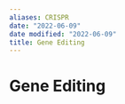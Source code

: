 ```yaml
---
aliases: CRISPR
date: "2022-06-09"
date modified: "2022-06-09"
title: Gene Editing
---
```


# Gene Editing
